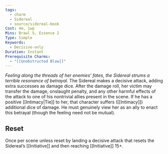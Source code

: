 ```yaml
---
tags:
  - charm
  - Sidereal
  - source/sidereal-book
Cost: 4m, 1wp
Mins: Brawl 5, Essence 2
Type: Simple
Keywords:
  - Decisive-only
Duration: Instant
Prerequisite Charms:
  - "[[Unobstructed Blow]]"
---
```

*Feeling along the threads of her enemies’ fates, the Sidereal strums a terrible resonance of betrayal.*
The Sidereal makes a decisive attack, adding extra successes as damage dice. After the damage roll, her victim may transfer the damage, onslaught penalty, and any other harmful effects of the attack to one of his nontrivial allies present in the scene. If he has a positive [[Intimacy|Tie]] to her, that character suffers ([[Intimacy]]) additional dice of damage. He must genuinely view her as an ally to enact this betrayal (though the feeling need not be mutual). 
## Reset
Once per scene unless reset by landing a decisive attack that resets the Sidereal’s [[Initiative]] and then reaching [[Initiative]] 15+.